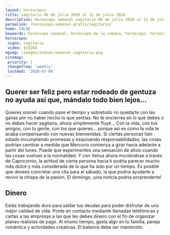 ```yaml
---
layout: horoscopos
title: sagitario 06 de julio 2020 al 12 de julio 2020 
description: Horóscopo semanal sagitario 06 de julio 2020 al 12 de julio 2020. Querer ser feliz pero estar rodeado de gentuza no ayuda así que, mándalo todo bien lejos…
permalink: /horoscopo-semanal-gratis/sagitario/
home: FALSE
keywords: horóscopo semanal, horóscopo de la semana, horóscopo, horóscopo gratis,horóscopos, horóscopo esperanza gracia, horoscopos sagitario la semana, horóscopos gratis, Tarot, Astrologia, Zodíaco, sagitario, horoscopo gratis, semanal
horoscopo:
 signo: sagitario
 video: $VIDEO
ogimg: /images/zodiac/semanal_sagitario.png
sitemap:
 priority: 1
 changefreq: 'weekly'
 lastmod: '2020-07-06'
---
```




## Querer ser feliz pero estar rodeado de gentuza no ayuda así que, mándalo todo bien lejos…

Quieres sonreír cuando pase el tiempo y sobretodo no quedarte con las ganas por no haber hecho lo que sentías. No te encierres en lo que debes o no debes hacer sagitario, ahora simplemente fluye… Con la vida, con tus amigos, con tu gente, con los que quieres… 
porque así es como la vida te acaba compensando con nuevas bienvenidas. Si ciertas personas han estado incumpliendo promesas y esquivando responsabilidades, las cosas podrían cambiar a medida que Mercurio comienza a girar hacia adelante a partir del lunes. Puede que experimentes una sensación de alivio cuando las cosas vuelvan a la normalidad. Y con Venus ahora moviéndose a través de Capricornio, la actitud de cierta persona hacia ti podría parecer mucho más dulce y más considerada de lo que ha sido por un tiempo. Es posible que desees concretar una cita para el sábado, la que podría ayudarte a revivir la chispa de la pasión. El domingo, ¡una noticia podría sorprenderte!

## Dinero

Estás trabajando duro para saldar tus deudas para poder disfrutar de una mejor calidad de vida. Ponte en contacto mediante llamadas telefónicas y cartas a las empresas a las que les debes dinero con el fin de organizar planes realistas de pago. Al mismo tiempo, gasta algo en tu familia, pareja romántica y actividades creativas. El balance debe ser mantenido.